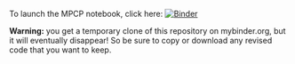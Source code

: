 To launch the MPCP notebook, click here: 
[![Binder](https://mybinder.org/badge_logo.svg)](https://mybinder.org/v2/gh/mgrigni/cs424/master?filepath=MPCP.ipynb)

**Warning:** you get a temporary clone of this repository on mybinder.org, but it will eventually disappear!
So be sure to copy or download any revised code that you want to keep.
